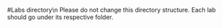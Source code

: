 #Labs directory\n Please do not change this directory structure. Each lab should go under its respective folder.

